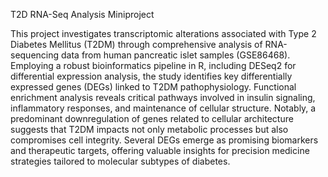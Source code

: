 T2D RNA-Seq Analysis Miniproject

This project investigates transcriptomic alterations associated with Type 2 Diabetes Mellitus (T2DM) through comprehensive analysis of RNA-sequencing data from human pancreatic islet samples (GSE86468). Employing a robust bioinformatics pipeline in R, including DESeq2 for differential expression analysis, the study identifies key differentially expressed genes (DEGs) linked to T2DM pathophysiology. Functional enrichment analysis reveals critical pathways involved in insulin signaling, inflammatory responses, and maintenance of cellular structure. Notably, a predominant downregulation of genes related to cellular architecture suggests that T2DM impacts not only metabolic processes but also compromises cell integrity. Several DEGs emerge as promising biomarkers and therapeutic targets, offering valuable insights for precision medicine strategies tailored to molecular subtypes of diabetes.
